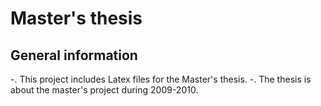 

# Master's thesis

## General information

  -. This project includes Latex files for the Master's thesis.
  -. The thesis is about the master's project during 2009-2010.
